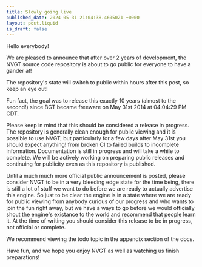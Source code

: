 ```yaml
---
title: Slowly going live
published_date: 2024-05-31 21:04:38.4605021 +0000
layout: post.liquid
is_draft: false
---
```


Hello everybody!

We are pleased to announce that after over 2 years of development, the NVGT source code repository is about to go public for everyone to have a gander at!

The repository's state will switch to public within hours after this post, so keep an eye out!

Fun fact, the goal was to release this exactly 10 years (almost to the second!) since BGT became freeware on May 31st 2014 at 04:04:29 PM CDT.

Please keep in mind that this should be considered a release in progress. The repository is generally clean enough for public viewing and it is possible to use NVGT, but particularly for a few days after May 31st you should expect anything! from broken CI to failed builds to incomplete information. Documentation is still in progress and will take a while to complete. We will be actively working on preparing public releases and continuing for publicity even as this repository is published.

Until a much much more official public announcement is posted, please consider NVGT to be in a very bleeding edge state for the time being, there is still a lot of stuff we want to do before we are ready to actually advertise this engine. So just to be clear the engine is in a state where we are ready for public viewing from anybody curious of our progress and who wants to join the fun right away, but we have a ways to go before we would officially shout the engine's existance to the world and recommend that people learn it. At the time of writing you should consider this release to be in progress, not official or complete.

We recommend viewing the todo topic in the appendix section of the docs.

Have fun, and we hope you enjoy NVGT as well as watching us finish preparations!
